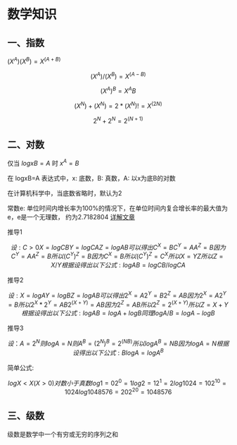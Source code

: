 # 数学知识

## 一、指数


$(X^A)(X^B) = X^(A+B)$
```math
(X^A) / (X^B) = X^(A-B)
```
```math
(X^A)^B = X^AB
```
```math
(X^N) + (X^N) = 2*(X^N) != X^(2N)
```
```math
2^N + 2^N = 2^(N+1)
```


## 二、对数

仅当 $logxB=A$ 时 $x^A=B$

在 logxB=A 表达式中，x: 底数，B: 真数，A: 以x为底B的对数

在计算机科学中，当底数省略时，默认为2

常数e: 单位时间内增长率为100%的情况下，在单位时间内复合增长率的最大值为e，e是一个无理数，
  约为2.7182804 [详解文章](https://betterexplained.com/articles/an-intuitive-guide-to-exponential-functions-e/)

推导1
```math
设:
C>0
X=logCB
Y=logCA
Z=logAB

可以得出
C^X=B
C^Y=A
A^Z=B
因为
C^Y=A
A^Z=B
所以
(C^Y)^Z=B
因为
C^X=B
所以
(C^Y)^Z=C^X
所以
X=YZ
所以
Z=X/Y

根据设得出以下公式:
logAB = logCB / logCA
```

推导2
```math
设:
X=log A
Y=log B
Z=log AB

可以得出
2^X=A
2^Y=B
2^Z=AB

因为
2^X=A
2^Y=B

所以
2^X * 2^Y = AB
2^(X+Y) = AB

因为
2^Z=AB

所以
2^Z = 2^(X+Y)

所以
Z = X+Y

根据设得出以下公式:
log AB = log A + log B

同理
log A/B = log A - log B
```

推导3
```math
设：
A = 2 ^ N
则
log A = N
则
A^B = (2^N)^B = 2^(NB)
所以
log A^B = NB
因为
log A = N

根据设得出以下公式:
B log A = log A^B
```

简单公式:
```math
log X < X (X>0) 对数小于真数

log 1=0  2^0=1
log 2=1  2^1=2
log 1024=10  2^10=1024
log 1048576=20 2^20=1048576
```

## 三、级数
级数是数学中一个有穷或无穷的序列之和


